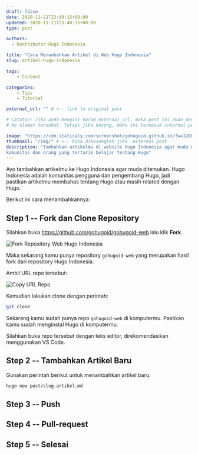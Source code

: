 ```yaml
---
draft: false
date: 2020-11-21T23:40:15+08:00
updated: 2020-11-21T23:40:15+08:00
type: post

authors:
  - Kontributor Hugo Indonesia

title: "Cara Menambahkan Artikel di Web Hugo Indonesia"
slug: artikel-hugo-indonesia

tags:
    - Content

categories:
    - Tips
    - Tutorial

external_url: "" # <-- link to original post

# Catatan: Jika anda mengisi maram external_url, maka post ini akan mengarah
# ke alamat tersebut. Tetapi jika kosong, maka ini termasuk internal post.

image: "https://cdn.staticaly.com/screenshot/gohugoid.github.io/?w=128&h=128" # <-- bisa dikosongkan jika external post
thumbnail: "/img/" # <-- bisa dikosongkan jika  external post
description: "Tambahkan artikelmu di website Hugo Indonesia agar muda ditemukan
komunitas dan orang yang tertarik belajar tentang Hugo"
---
```


<!-- @TODO: lengkapi gambar screenshot -->

Ayo tambahkan artikelmu ke Hugo Indonesia agar muda ditemukan. Hugo Indonesia
adalah komunitas pengguna dan pengembang Hugo, jadi pastikan artikelmu membahas
tentang Hugo atau masih related dengan Hugo.

Berikut ini cara menambahkannya:

## Step 1 -- Fork dan Clone Repository

Silahkan buka https://github.com/gohugoid/gohugoid-web lalu klik **Fork**.

![Fork Repository Web Hugo Indonesia]()

Maka sekarang kamu punya repository `gohugoid-web` yang merupakan hasil fork
dari repository Hugo Indonesia.

Ambil URL repo tersebut:

![Copy URL Repo]()

Kemudian lakukan clone dengan perintah:

```bash
git clone 
```

Sekarang kamu sudah punya repo `gohugoid-web` di komputermu. Pastikan kamu sudah
menginstal Hugo di komputermu.

Silahkan buka repo tersebut dengan teks editor, direkomendasikan menggunakan VS Code.

## Step 2 -- Tambahkan Artikel Baru

Gunakan perintah berikut untuk menambahkan artikel baru:

```bash
hugo new post/slug-artikel.md
```
<!-- @TODO: Lengkapi tulisan -->

## Step 3 -- Push

<!-- @TODO: Lengkapi tulisan -->

## Step 4 -- Pull-request

<!-- @TODO: Lengkapi tulisan -->

## Step 5 -- Selesai

<!-- @TODO: Lengkapi tulisan -->
